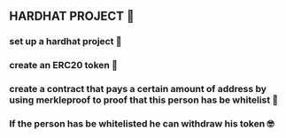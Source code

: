 ## HARDHAT PROJECT 💯
### set up a hardhat project  🔢
### create an ERC20 token  🤑
### create a contract that pays a certain amount of address by using merkleproof to proof that this person has be whitelist 🤔
### If the person has be whitelisted he can withdraw his token 🤓
